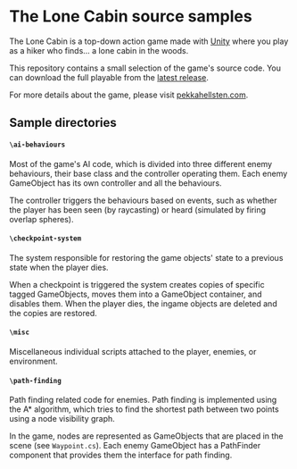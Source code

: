 # The Lone Cabin source samples
The Lone Cabin is a top-down action game made with [Unity](https://unity.com/) where you play as a hiker who finds... a lone cabin in the woods. 

This repository contains a small selection of the game's source code. You can download the full playable from the [latest release](https://github.com/pekkahe/the-lone-cabin-samples/releases/latest).

For more details about the game, please visit [pekkahellsten.com](https://pekkahellsten.com/).

## Sample directories

#### `\ai-behaviours`
Most of the game's AI code, which is divided into three different enemy behaviours, their base class and the controller operating them. 
Each enemy GameObject has its own controller and all the behaviours. 

The controller triggers the behaviours based on events, such as whether the player has been seen (by raycasting) or heard (simulated by firing overlap spheres).

#### `\checkpoint-system`
The system responsible for restoring the game objects' state to a previous state when the player dies. 

When a checkpoint is triggered the system creates copies of specific tagged GameObjects, moves them into a GameObject container, and disables them. 
When the player dies, the ingame objects are deleted and the copies are restored. 
		
#### `\misc`
Miscellaneous individual scripts attached to the player, enemies, or environment.	
	
#### `\path-finding`
Path finding related code for enemies. Path finding is implemented using the A* algorithm, which tries to find the shortest path between two points using a node visibility graph.

In the game, nodes are represented as GameObjects that are placed in the scene (see `Waypoint.cs`). Each enemy GameObject has a PathFinder component that provides them the interface for path finding.
